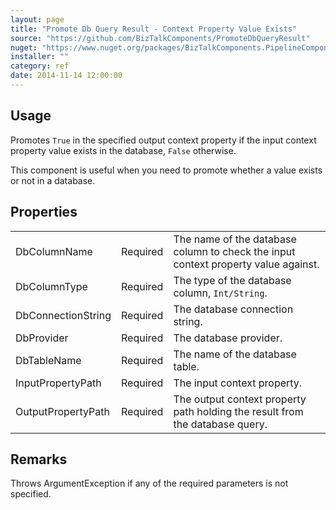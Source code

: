 ```yaml
---
layout: page
title: "Promote Db Query Result - Context Property Value Exists"
source: "https://github.com/BizTalkComponents/PromoteDbQueryResult"
nuget: "https://www.nuget.org/packages/BizTalkComponents.PipelineComponents.PromoteDbQueryResult/"
installer: ""
category: ref
date: 2014-11-14 12:00:00
---
```


## Usage ##
Promotes <code>True</code> in the specified output context property if the input context property value exists in the database, <code>False</code> otherwise.

This component is useful when you need to promote whether a value exists or not in a database.

## Properties ##
<table class="properties">
    <tr>
        <td>DbColumnName</td>
        <td>Required</td>
        <td>The name of the database column to check the input context property value against.</td>
    </tr>
    <tr>
        <td>DbColumnType</td>
        <td>Required</td>
        <td>The type of the database column, <code>Int/String</code>.</td>
    </tr>
	<tr>
        <td>DbConnectionString</td>
        <td>Required</td>
        <td>The database connection string.</td>
    </tr>
    <tr>
        <td>DbProvider</td>
        <td>Required</td>
        <td>The database provider.</td>
    </tr>
    <tr>
        <td>DbTableName</td>
        <td>Required</td>
        <td>The name of the database table.</td>
    </tr>
    <tr>
        <td>InputPropertyPath</td>
        <td>Required</td>
        <td>The input context property.</td>
    </tr>
    <tr>
        <td>OutputPropertyPath</td>
        <td>Required</td>
        <td>The output context property path holding the result from the database query.</td>
    </tr>
</table>

## Remarks ##
Throws ArgumentException if any of the required parameters is not specified.


